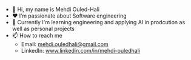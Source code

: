 - 👋 Hi, my name is Mehdi Ouled-Hali
- ❤️ I’m passionate about Software engineering
- 🌱 Currently I'm learning engineering and applying AI in prodcution as well as personal projects
- 📫 How to reach me
  - Email: mehdi.ouledhali@gmail.com
  - LinkedIn: www.linkedin.com/in/mehdi-ouledhali
